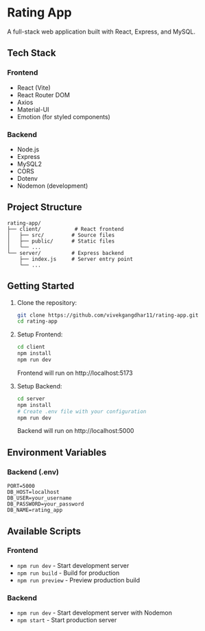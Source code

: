 # Rating App

A full-stack web application built with React, Express, and MySQL.

## Tech Stack

### Frontend

- React (Vite)
- React Router DOM
- Axios
- Material-UI
- Emotion (for styled components)

### Backend

- Node.js
- Express
- MySQL2
- CORS
- Dotenv
- Nodemon (development)

## Project Structure

```
rating-app/
├── client/           # React frontend
│   ├── src/         # Source files
│   ├── public/      # Static files
│   └── ...
└── server/          # Express backend
    ├── index.js     # Server entry point
    └── ...
```

## Getting Started

1. Clone the repository:

   ```bash
   git clone https://github.com/vivekgangdhar11/rating-app.git
   cd rating-app
   ```

2. Setup Frontend:

   ```bash
   cd client
   npm install
   npm run dev
   ```

   Frontend will run on http://localhost:5173

3. Setup Backend:
   ```bash
   cd server
   npm install
   # Create .env file with your configuration
   npm run dev
   ```
   Backend will run on http://localhost:5000

## Environment Variables

### Backend (.env)

```
PORT=5000
DB_HOST=localhost
DB_USER=your_username
DB_PASSWORD=your_password
DB_NAME=rating_app
```

## Available Scripts

### Frontend

- `npm run dev` - Start development server
- `npm run build` - Build for production
- `npm run preview` - Preview production build

### Backend

- `npm run dev` - Start development server with Nodemon
- `npm start` - Start production server

